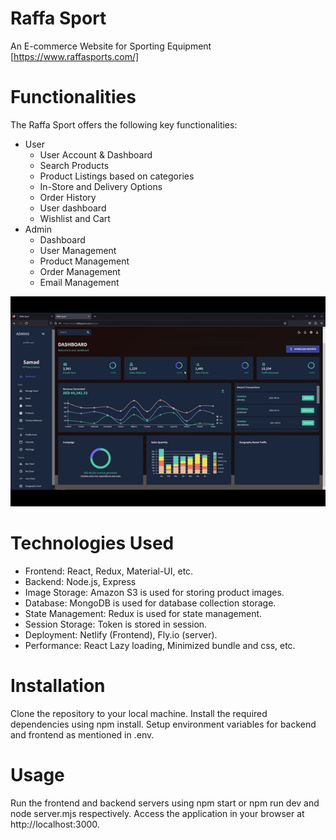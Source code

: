 # Raffa Sport 
An E-commerce Website for Sporting Equipment
[https://www.raffasports.com/]


# Functionalities
The Raffa Sport offers the following key functionalities:

  - User
    - User Account & Dashboard
    - Search Products
    - Product Listings based on categories
    - In-Store and Delivery Options
    - Order History
    - User dashboard
    - Wishlist and Cart
  - Admin 
    - Dashboard
    - User Management
    - Product Management
    - Order Management
    - Email Management

      
![admin](./frontend/public/admin.gif)
# Technologies Used

  - Frontend: React, Redux, Material-UI, etc.
  - Backend: Node.js, Express
  - Image Storage: Amazon S3 is used for storing product images.
  - Database: MongoDB is used for database collection storage.
  - State Management: Redux is used for state management.
  - Session Storage: Token is stored in session.
  - Deployment: Netlify (Frontend), Fly.io (server).
  - Performance: React Lazy loading, Minimized bundle and css, etc.
    
# Installation
Clone the repository to your local machine.
Install the required dependencies using npm install.
Setup environment variables for backend and frontend as mentioned in .env.
# Usage
Run the frontend and backend servers using npm start or npm run dev and node server.mjs respectively.
Access the application in your browser at http://localhost:3000.
